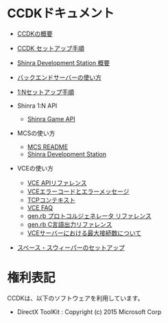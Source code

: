 CCDKドキュメント
====


* [CCDKの概要](./Overview.ja.md)
* [CCDK セットアップ手順](./Setup.ja.md)
* [Shinra Development Station 概要](../mcs/Doc/ShinraDevelopmentStation_ja.md)
* [バックエンドサーバーの使い方](./Backend_Howto.ja.md)
* [1:Nセットアップ手順](./OneN.ja.md)

* Shinra 1:N API
  * [Shinra Game API](../api/Doc/ShinraGameAPI_ja.md)

* MCSの使い方
  * [MCS README](../mcs/Doc/MCS_README_ja.md)
  * [Shinra Development Station](../mcs/Doc/ShinraDevelopmentStation_ja.md)

* VCEの使い方
  * [VCE APIリファレンス](vce/apiref/out/vce-api-ja.md)
  * [VCEエラーコードとエラーメッセージ](vce/ecode_ja.md)
  * [TCPコンテキスト](vce/tcpcontext_ja.md)
  * [VCE FAQ](vce/faq_ja.md)
  * [gen.rb プロトコルジェネレータ リファレンス](vce/gen_ja.md)
  * [gen.rb C言語出力リファレンス](vce/gen_output_ref_ja.md)
  * [VCEサーバーにおける最大接続数について](vce/connect_ja.md)

* [スペース・スウィーパーのセットアップ](SpaceSweeper.ja.md)


権利表記
====
CCDKは、以下のソフトウェアを利用しています。

- DirectX ToolKit : Copyright (c) 2015 Microsoft Corp





